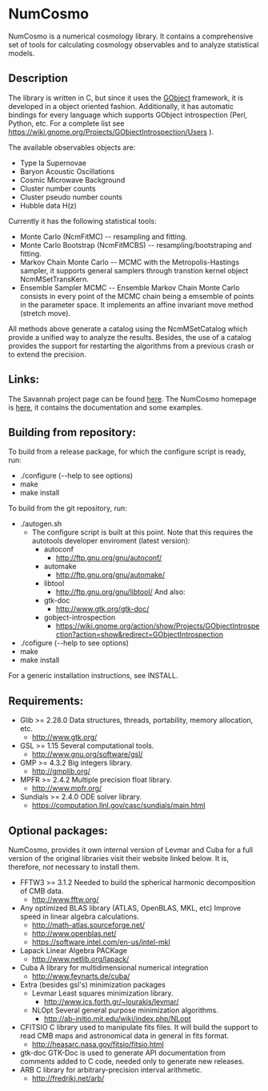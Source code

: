 NumCosmo
========

NumCosmo is a numerical cosmology library. It contains a comprehensive set of
tools for calculating cosmology observables and to analyze statistical models.

Description
-----------

The library is written in C, but since it uses the [GObject](https://wiki.gnome.org/action/show/Projects/GObjectIntrospection) 
framework, it is developed in a object oriented fashion. Additionally, it has automatic
bindings for every language which supports GObject introspection (Perl,
Python, etc. For a complete list see https://wiki.gnome.org/Projects/GObjectIntrospection/Users ).

The available observables objects are:
  - Type Ia Supernovae
  - Baryon Acoustic Oscillations
  - Cosmic Microwave Background
  - Cluster number counts
  - Cluster pseudo number counts
  - Hubble data H(z)

Currently it has the following statistical tools:
  - Monte Carlo (NcmFitMC) -- resampling and fitting.
  - Monte Carlo Bootstrap (NcmFitMCBS) -- resampling/bootstraping and fitting.
  - Markov Chain Monte Carlo -- MCMC with the Metropolis-Hastings sampler, it supports
    general samplers through transtion kernel object NcmMSetTransKern.
  - Ensemble Sampler MCMC -- Ensemble Markov Chain Monte Carlo consists in
    every point of the MCMC chain being a emsemble of points in the
    parameter space. It implements an affine invariant move method (stretch move).

All methods above generate a catalog using the NcmMSetCatalog which provide
a unified way to analyze the results. Besides, the use of a catalog
provides the support for restarting the algorithms from a previous crash
or to extend the precision.

Links:
------

The Savannah project page can be found [here](https://savannah.nongnu.org/projects/numcosmo/).
The NumCosmo homepage is [here](http://www.nongnu.org/numcosmo/), it contains the documentation and some examples.

Building from repository:
-------------------------

To build from a release package, for which the configure script is ready, run: 
  - ./configure (--help to see options)
  - make
  - make install

To build from the git repository, run:
  - ./autogen.sh 
    - The configure script is built at this point. 
      Note that this requires the autotools developer enviroment (latest
version): 
      - autoconf 
        * http://ftp.gnu.org/gnu/autoconf/ 
      - automake
        * http://ftp.gnu.org/gnu/automake/
      - libtool
        * http://ftp.gnu.org/gnu/libtool/
      And also:
      - gtk-doc
        * http://www.gtk.org/gtk-doc/
      - gobject-introspection
        * https://wiki.gnome.org/action/show/Projects/GObjectIntrospection?action=show&redirect=GObjectIntrospection
  - ./cofigure (--help to see options)
  - make 
  - make install 

For a generic installation instructions, see INSTALL.

Requirements:
-------------

  - Glib >= 2.28.0
    Data structures, threads, portability, memory allocation, etc.
    * http://www.gtk.org/
  - GSL  >= 1.15
    Several computational tools.
    * http://www.gnu.org/software/gsl/
  - GMP  >= 4.3.2
    Big integers library.
    * http://gmplib.org/
  - MPFR >= 2.4.2
    Multiple precision float library.
    * http://www.mpfr.org/
  - Sundials >= 2.4.0
    ODE solver library. 
    * https://computation.llnl.gov/casc/sundials/main.html

Optional packages:
------------------

NumCosmo, provides it own internal version of Levmar and Cuba for a full version 
of the original libraries visit their website linked below. It is, therefore,
*not* necessary to install them.

  - FFTW3 >= 3.1.2
    Needed to build the spherical harmonic decomposition of CMB data.
    * http://www.fftw.org/
  - Any optimized BLAS library (ATLAS, OpenBLAS, MKL, etc)
    Improve speed in linear algebra calculations.
    * http://math-atlas.sourceforge.net/
    * http://www.openblas.net/
    * https://software.intel.com/en-us/intel-mkl
  - Lapack
    Linear Algebra PACKage    
    * http://www.netlib.org/lapack/
  - Cuba 
    A library for multidimensional numerical integration
    * http://www.feynarts.de/cuba/
  - Extra (besides gsl's) minimization packages
    - Levmar
      Least squares minimization library.
      * http://www.ics.forth.gr/~lourakis/levmar/
    - NLOpt
      Several general purpose minimization algorithms.
      * http://ab-initio.mit.edu/wiki/index.php/NLopt
  - CFITSIO
    C library used to manipulate fits files. It will build the support to
    read CMB maps and astronomical data in general in fits format.
    * http://heasarc.nasa.gov/fitsio/fitsio.html
  - gtk-doc
    GTK-Doc is used to generate API documentation from comments added to 
    C code, needed only to generate new releases.
  - ARB
    C library for arbitrary-precision interval arithmetic.
    * http://fredrikj.net/arb/ 
